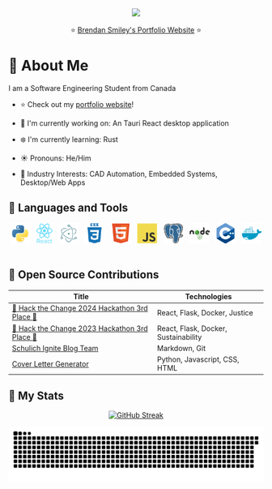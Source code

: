 <div id="header" align="center">
  <img src="https://media.giphy.com/media/xTiN0E03sgnvms9Uli/giphy.gif" width="100"/>
  <div>
<!--   <img src="https://komarev.com/ghpvc/?username=b-smiley&style=flat-square&color=yellow" alt="profile view"/> -->
  
  :star: [Brendan Smiley's Portfolio Website](https://b-smiley.github.io/) :star:
  </div>

</div>

# :notebook: About Me

I am a Software Engineering Student from Canada

- :star: Check out my
  [portfolio website](https://b-smiley.github.io/)!

- :seedling: I'm currently working on: An Tauri React desktop application
- :snowflake: I'm currently learning: Rust
- :sunny: Pronouns: He/Him
- :ocean: Industry Interests: CAD Automation, Embedded Systems, Desktop/Web Apps

## :nut_and_bolt: Languages and Tools

<div align="center">
  <img src="https://github.com/devicons/devicon/blob/master/icons/python/python-original.svg" title="Python" alt="Python" width="40" height="40"/>&nbsp;
  <img src="https://github.com/devicons/devicon/blob/master/icons/react/react-original-wordmark.svg" title="React" alt="React" width="40" height="40"/>&nbsp;
  <img src="https://github.com/devicons/devicon/blob/master/icons/electron/electron-original.svg" title="Electron" alt="Electron" width="40" height="40"/>
  &nbsp;
  <img src="https://github.com/devicons/devicon/blob/master/icons/css3/css3-plain-wordmark.svg"  title="CSS3" alt="CSS" width="40" height="40"/>
  &nbsp;
  <img src="https://github.com/devicons/devicon/blob/master/icons/html5/html5-original.svg" title="HTML5" alt="HTML" width="40" height="40"/>
  &nbsp;
  <img src="https://github.com/devicons/devicon/blob/master/icons/javascript/javascript-original.svg" title="JavaScript" alt="JavaScript" width="40" height="40"/>
  &nbsp;
  <img src="https://github.com/devicons/devicon/blob/master/icons/postgresql/postgresql-original.svg" title="Postgres SQL"  alt="MySQL" width="40" height="40"/>
  &nbsp;
  <img src="https://github.com/devicons/devicon/blob/master/icons/nodejs/nodejs-original-wordmark.svg" title="NodeJS" alt="NodeJS" width="40" height="40"/>
  &nbsp;
  <img src="https://github.com/devicons/devicon/blob/master/icons/cplusplus/cplusplus-original.svg" title="C++" alt="C++" width="40" height="40"/>
  &nbsp;
  <img src="https://github.com/devicons/devicon/blob/master/icons/docker/docker-plain.svg" title="Docker" alt="Docker" width="40" height="40"/>
  &nbsp;
</div>

## :penguin: Open Source Contributions

<div align="center">
  
|Title | Technologies|
|--|--|
|[🥉 Hack the Change 2024 Hackathon 3rd Place 🥉](https://github.com/b-smiley/read-back-app)|React, Flask, Docker, Justice|
|[🥉 Hack the Change 2023 Hackathon 3rd Place 🥉](https://github.com/b-smiley/Hack-The-Change-2023-Untitle-Teamname)|React, Flask, Docker, Sustainability|
|[Schulich Ignite Blog Team](https://github.com/Schulich-Ignite/website)|Markdown, Git|
|[Cover Letter Generator](https://github.com/b-smiley/Cover-Letter-Generator)|Python, Javascript, CSS, HTML|
</div>

## :revolving_hearts: My Stats

<div align="center">

[![GitHub Streak](http://github-readme-streak-stats.herokuapp.com?user=b-smiley&theme=dark&background=000000)](https://git.io/streak-stats)

<picture>
  <source media="(prefers-color-scheme: dark)" srcset="github-snake-dark.svg" />
  <source media="(prefers-color-scheme: light)" srcset="github-snake.svg" />
  <img alt="github-snake" src="./github-contribution-grid-snake.svg" />
</picture>

</div>
